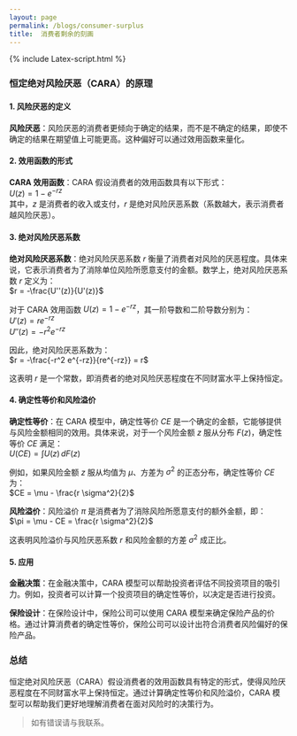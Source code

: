 ```yaml
---
layout: page
permalink: /blogs/consumer-surplus
title:  消费者剩余的刻画
---
```

{% include Latex-script.html %}


### 恒定绝对风险厌恶（CARA）的原理

#### 1. 风险厌恶的定义
**风险厌恶**：风险厌恶的消费者更倾向于确定的结果，而不是不确定的结果，即使不确定的结果在期望值上可能更高。这种偏好可以通过效用函数来量化。

#### 2. 效用函数的形式
**CARA 效用函数**：CARA 假设消费者的效用函数具有以下形式：  
$U(z) = 1 - e^{-rz}$  
其中，$z$ 是消费者的收入或支付，$r$ 是绝对风险厌恶系数（系数越大，表示消费者越风险厌恶）。

#### 3. 绝对风险厌恶系数
**绝对风险厌恶系数**：绝对风险厌恶系数 $r$ 衡量了消费者对风险的厌恶程度。具体来说，它表示消费者为了消除单位风险所愿意支付的金额。数学上，绝对风险厌恶系数 $r$ 定义为：  
$r = -\frac{U''(z)}{U'(z)}$  

对于 CARA 效用函数 $U(z) = 1 - e^{-rz}$，其一阶导数和二阶导数分别为：  
$U'(z) = re^{-rz}$  
$U''(z) = -r^2 e^{-rz}$  

因此，绝对风险厌恶系数为：  
$r = -\frac{-r^2 e^{-rz}}{re^{-rz}} = r$  

这表明 $r$ 是一个常数，即消费者的绝对风险厌恶程度在不同财富水平上保持恒定。

#### 4. 确定性等价和风险溢价
**确定性等价**：在 CARA 模型中，确定性等价 $CE$ 是一个确定的金额，它能够提供与风险金额相同的效用。具体来说，对于一个风险金额 $z$ 服从分布 $F(z)$，确定性等价 $CE$ 满足：  
$U(CE) = \int U(z) \, dF(z)$  

例如，如果风险金额 $z$ 服从均值为 $\mu$、方差为 $\sigma^2$ 的正态分布，确定性等价 $CE$ 为：  
$CE = \mu - \frac{r \sigma^2}{2}$  

**风险溢价**：风险溢价 $\pi$ 是消费者为了消除风险所愿意支付的额外金额，即：  
$\pi = \mu - CE = \frac{r \sigma^2}{2}$  

这表明风险溢价与风险厌恶系数 $r$ 和风险金额的方差 $\sigma^2$ 成正比。

#### 5. 应用
**金融决策**：在金融决策中，CARA 模型可以帮助投资者评估不同投资项目的吸引力。例如，投资者可以计算一个投资项目的确定性等价，以决定是否进行投资。  

**保险设计**：在保险设计中，保险公司可以使用 CARA 模型来确定保险产品的价格。通过计算消费者的确定性等价，保险公司可以设计出符合消费者风险偏好的保险产品。

### 总结
恒定绝对风险厌恶（CARA）假设消费者的效用函数具有特定的形式，使得风险厌恶程度在不同财富水平上保持恒定。通过计算确定性等价和风险溢价，CARA 模型可以帮助我们更好地理解消费者在面对风险时的决策行为。


> 如有错误请与我联系。